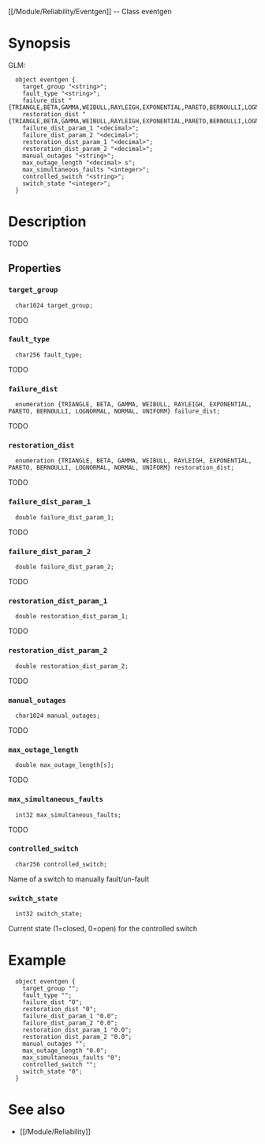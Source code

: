 [[/Module/Reliability/Eventgen]] -- Class eventgen

# Synopsis

GLM:

~~~
  object eventgen {
    target_group "<string>";
    fault_type "<string>";
    failure_dist "{TRIANGLE,BETA,GAMMA,WEIBULL,RAYLEIGH,EXPONENTIAL,PARETO,BERNOULLI,LOGNORMAL,NORMAL,UNIFORM}";
    restoration_dist "{TRIANGLE,BETA,GAMMA,WEIBULL,RAYLEIGH,EXPONENTIAL,PARETO,BERNOULLI,LOGNORMAL,NORMAL,UNIFORM}";
    failure_dist_param_1 "<decimal>";
    failure_dist_param_2 "<decimal>";
    restoration_dist_param_1 "<decimal>";
    restoration_dist_param_2 "<decimal>";
    manual_outages "<string>";
    max_outage_length "<decimal> s";
    max_simultaneous_faults "<integer>";
    controlled_switch "<string>";
    switch_state "<integer>";
  }
~~~

# Description

TODO

## Properties

### `target_group`
~~~
  char1024 target_group;
~~~

TODO

### `fault_type`
~~~
  char256 fault_type;
~~~

TODO

### `failure_dist`
~~~
  enumeration {TRIANGLE, BETA, GAMMA, WEIBULL, RAYLEIGH, EXPONENTIAL, PARETO, BERNOULLI, LOGNORMAL, NORMAL, UNIFORM} failure_dist;
~~~

TODO

### `restoration_dist`
~~~
  enumeration {TRIANGLE, BETA, GAMMA, WEIBULL, RAYLEIGH, EXPONENTIAL, PARETO, BERNOULLI, LOGNORMAL, NORMAL, UNIFORM} restoration_dist;
~~~

TODO

### `failure_dist_param_1`
~~~
  double failure_dist_param_1;
~~~

TODO

### `failure_dist_param_2`
~~~
  double failure_dist_param_2;
~~~

TODO

### `restoration_dist_param_1`
~~~
  double restoration_dist_param_1;
~~~

TODO

### `restoration_dist_param_2`
~~~
  double restoration_dist_param_2;
~~~

TODO

### `manual_outages`
~~~
  char1024 manual_outages;
~~~

TODO

### `max_outage_length`
~~~
  double max_outage_length[s];
~~~

TODO

### `max_simultaneous_faults`
~~~
  int32 max_simultaneous_faults;
~~~

TODO

### `controlled_switch`
~~~
  char256 controlled_switch;
~~~

Name of a switch to manually fault/un-fault

### `switch_state`
~~~
  int32 switch_state;
~~~

Current state (1=closed, 0=open) for the controlled switch

# Example

~~~
  object eventgen {
    target_group "";
    fault_type "";
    failure_dist "0";
    restoration_dist "0";
    failure_dist_param_1 "0.0";
    failure_dist_param_2 "0.0";
    restoration_dist_param_1 "0.0";
    restoration_dist_param_2 "0.0";
    manual_outages "";
    max_outage_length "0.0";
    max_simultaneous_faults "0";
    controlled_switch "";
    switch_state "0";
  }
~~~

# See also
* [[/Module/Reliability]]

